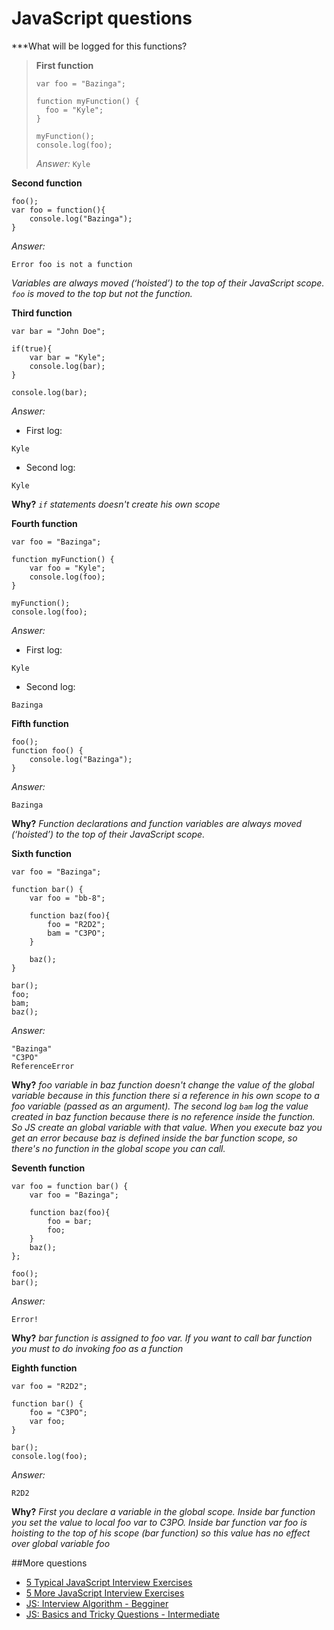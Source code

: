 JavaScript questions
====================

***What will be logged for this functions?

> **First function**
> 
> ```
> var foo = "Bazinga";
> 
> function myFunction() {
> 	foo = "Kyle";
> }
> 
> myFunction();
> console.log(foo);
> ```
> 
> *Answer:*
	```
	Kyle
	```

**Second function**
```
foo();
var foo = function(){
	console.log("Bazinga");
}
```

*Answer:*

```
Error foo is not a function
```
_Variables are always moved (‘hoisted’) to the top of their JavaScript scope. ```foo``` is moved to the top but not the function._

**Third function**
```
var bar = "John Doe";

if(true){
	var bar = "Kyle";
	console.log(bar);
}

console.log(bar);

```

*Answer:*

* First log:
```
Kyle
```

* Second log:
```
Kyle
```
**Why?**
_```if``` statements doesn't create his own scope_

**Fourth function**
```
var foo = "Bazinga";

function myFunction() {
	var foo = "Kyle";
	console.log(foo);
}

myFunction();
console.log(foo);

```

*Answer:*

* First log:
```
Kyle
```

* Second log:
```
Bazinga
```

**Fifth function**
```
foo();
function foo() {
	console.log("Bazinga");
}
```
*Answer:*

```
Bazinga
```

**Why?**
_Function declarations and function variables are always moved (‘hoisted’) to the top of their JavaScript scope._

**Sixth function**
```
var foo = "Bazinga";

function bar() {
	var foo = "bb-8";

	function baz(foo){
		foo = "R2D2";
		bam = "C3PO";
	}

	baz();
}

bar();
foo;
bam;
baz();
```
*Answer:*

```
"Bazinga"
"C3PO"
ReferenceError
```

**Why?**
_foo variable in baz function doesn't change the value of the global variable because in this function there si a reference in his own scope to a foo variable (passed as an argument). The second log ```bam``` log the value created in baz function because there is no reference inside the function. So JS create an global variable with that value. When you execute baz you get an error because baz is defined inside the bar function scope, so there's no function in the global scope you can call._

**Seventh function**
```
var foo = function bar() {
	var foo = "Bazinga";

	function baz(foo){
		foo = bar;
		foo;
	}
	baz();
};

foo();
bar();

```
*Answer:*

```
Error!
```

**Why?**
_bar function is assigned to foo var. If you want to call bar function you must to do invoking foo as a function_

**Eighth function**
```
var foo = "R2D2";

function bar() {
	foo = "C3PO";
	var foo;
}

bar();
console.log(foo);
```
*Answer:*

```
R2D2
```
**Why?**
_First you declare a variable in the global scope. Inside bar function you set the value to local foo var to C3PO. Inside bar function var foo is hoisting to the top of his scope (bar function) so
this value has no effect over global variable foo_

##More questions

* [5 Typical JavaScript Interview Exercises](http://www.sitepoint.com/5-typical-javascript-interview-exercises/)
* [5 More JavaScript Interview Exercises](http://www.sitepoint.com/5-javascript-interview-exercises/)
* [JS: Interview Algorithm - Begginer](http://thatjsdude.com/interview/js1.html)
* [JS: Basics and Tricky Questions - Intermediate](http://thatjsdude.com/interview/js2.html)